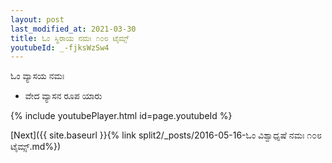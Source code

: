```yaml
---
layout: post
last_modified_at: 2021-03-30
title: ಓಂ ಸ್ಥಿರಾಯ ನಮಃ ೧೦೮ ಟೈಮ್ಸ್
youtubeId: _-fjksWzSw4
---
```

 
 
 ಓಂ ವ್ಯಾಸಯ ನಮಃ  
 
 -  ವೇದ ವ್ಯಾಸನ ರೂಪ ಯಾರು 
 
  
 
  
 
 
 
 
 
 


{% include youtubePlayer.html id=page.youtubeId %}
 
[Next]({{ site.baseurl }}{% link  split2/_posts/2016-05-16-ಓಂ ವಿಶ್ವಾಧೃಷೆ ನಮಃ ೧೦೮ ಟೈಮ್ಸ್.md%})
 
